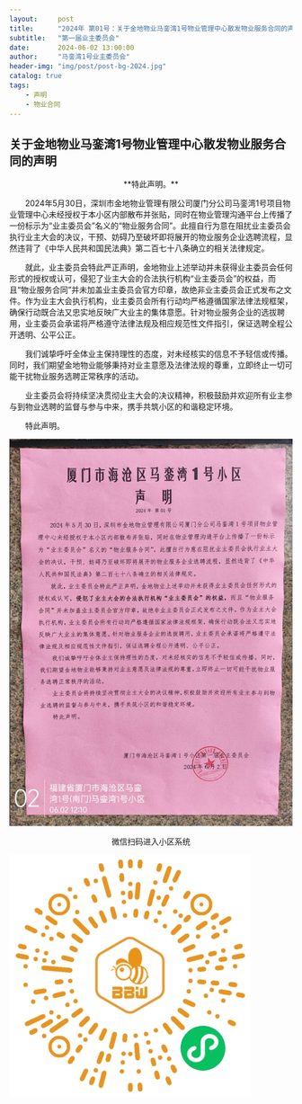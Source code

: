 ```yaml
---
layout:     post
title:      "2024年 第01号：关于金地物业马銮湾1号物业管理中心散发物业服务合同的声明"
subtitle:   "第一届业主委员会"
date:       2024-06-02 13:00:00
author:     "马銮湾1号业主委员会"
header-img: "img/post/post-bg-2024.jpg"
catalog: true
tags:
    - 声明
    - 物业合同
---
```




## 关于金地物业马銮湾1号物业管理中心散发物业服务合同的声明

<center>**特此声明。**</center>

&emsp;&emsp;2024年5月30日，深圳市金地物业管理有限公司厦门分公司马銮湾1号项目物业管理中心未经授权于本小区内部散布并张贴，同时在物业管理沟通平台上传播了一份标示为“业主委员会”名义的“物业服务合同”。此擅自行为意在阻扰业主委员会执行业主大会的决议，干预、妨碍乃至破坏即将展开的物业服务企业选聘流程，显然违背了《中华人民共和国民法典》第二百七十八条确立的相关法律规定。

&emsp;&emsp;就此，业主委员会特此严正声明，金地物业上述举动并未获得业主委员会任何形式的授权或认可，侵犯了业主大会的合法执行机构“业主委员会”的权益，而且“物业服务合同”并未加盖业主委员会官方印章，故绝非业主委员会正式发布之文件。作为业主大会执行机构，业主委员会所有行动均严格遵循国家法律法规框架，确保行动既合法又忠实地反映广大业主的集体意愿。针对物业服务企业的选拔聘用，业主委员会承诺将严格遵守法律法规及相应规范性文件指引，保证选聘全程公开透明、公平公正。

&emsp;&emsp;我们诚挚呼吁全体业主保持理性的态度，对未经核实的信息不予轻信或传播。同时，我们期望金地物业能够秉持对业主意愿及法律法规的尊重，立即终止一切可能干扰物业服务选聘正常秩序的活动。

&emsp;&emsp;业主委员会将持续坚决贯彻业主大会的决议精神，积极鼓励并欢迎所有业主参与到物业选聘的监督与参与中来，携手共筑小区的和谐稳定环境。

&emsp;&emsp;特此声明。


![](\img\in-post\2024-6-2-公告实景.jpg)

<center>微信扫码进入小区系统</center>

![](\img\in-post\蜂窝智家.jpg)
